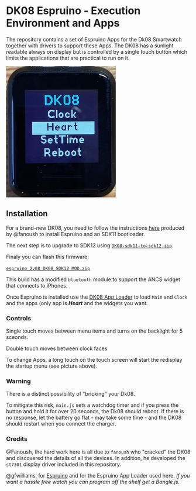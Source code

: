 # DK08 Espruino - Execution Environment and Apps


The repository contains a set of Espruino Apps for the Dk08 Smartwatch together with drivers to support these Apps. The DK08 has a sunlight readable always on display but is controlled by a single touch button which limits the applications that are practical to run on it.

![](apps/main/menu.jpg)


## Installation

For a brand-new DK08, you need to follow the instructions [here](https://github.com/fanoush/ds-d6/tree/master/espruino/DFU/DK08) produced by @fanoush to install Espruino and an SDK11 bootloader. 

The next step is to upgrade to SDK12 using [`DK08-sdk11-to-sdk12.zip`](https://github.com/fanoush/ds-d6/blob/master/espruino/DFU/DK08/DK08-sdk11-to-sdk12.zip).

Finaly you can flash this firmware:

[`espruino_2v08_DK08_SDK12_MOD.zip`](https://github.com/jeffmer/DK08Apps/blob/master/firmware/espruino_2v08_DK08_SDK12_MOD.zip)

This build has a modified `bluetooth` module to support the ANCS widget that connects to iPhones.

Once Espruino is installed use the [DK08 App Loader](https://jeffmer.github.io/DK08Apps/) to load `Main` and `Clock` and the apps (only app is ***Heart*** and the widgets you want.

### Controls

Single touch moves between menu items and turns on the backlight for 5 sceonds.

Double touch moves between clock faces

To change Apps, a long touch on the touch screen will start the redisplay the startup menu (see picture above).
 
### Warning

There is a distinct possibility of "bricking" your Dk08. 

To mitigate this risk, `main.js` sets a watchdog timer and if you press the button and hold it for over 20 seconds, the Dk08 should reboot. If there is no response, let the battery go flat - may take some time - and the DK08 should restart when you connect the charger. 


### Credits


@Fanoush, the hard work here is all due to `fanoush` who "cracked" the DK08 and discovered the details of all the devices. In addition, he developed the `st7301` display driver included in this repository. 


@gfwilliams, for [Espruino](https://www.espruino.com/) and for the Espruino App Loader used here. *If you want a hassle free watch you can program off the shelf get a Bangle.js.*

